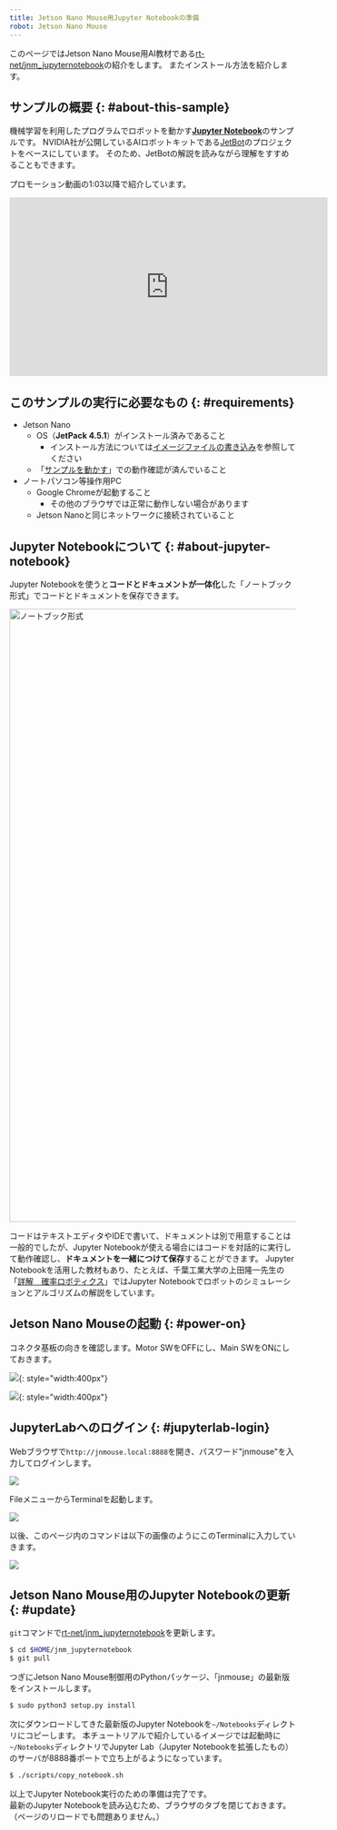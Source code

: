 ```yaml
---
title: Jetson Nano Mouse用Jupyter Notebookの準備
robot: Jetson Nano Mouse
---
```


このページではJetson Nano Mouse用AI教材である[rt-net/jnm_jupyternotebook](https://github.com/rt-net/jnm_jupyternotebook)の紹介をします。
またインストール方法を紹介します。

## サンプルの概要 {: #about-this-sample}

機械学習を利用したプログラムでロボットを動かす<b><a href="https://jupyter.org/" target="_blank" rel="noopener">Jupyter Notebook</a></b>のサンプルです。
NVIDIA社が公開しているAIロボットキットである<a href="https://www.nvidia.com/ja-jp/autonomous-machines/embedded-systems/jetbot-ai-robot-kit/" target="_blank" rel="noopener">JetBot</a>のプロジェクトをベースにしています。
そのため、JetBotの解説を読みながら理解をすすめることもできます。

プロモーション動画の1:03以降で紹介しています。

<iframe width="560" height="315" src="https://www.youtube.com/embed/KIklhoDDCD0?start=63" title="YouTube video player" frameborder="0" allow="accelerometer; autoplay; clipboard-write; encrypted-media; gyroscope; picture-in-picture" allowfullscreen></iframe>


## このサンプルの実行に必要なもの {: #requirements}

* Jetson Nano
    * OS（**JetPack 4.5.1**）がインストール済みであること
        * インストール方法については[イメージファイルの書き込み](../driver/install.md)を参照してください
    * 「[サンプルを動かす](../driver/samples.md)」での動作確認が済んでいること
* ノートパソコン等操作用PC
    * Google Chromeが起動すること
        * その他のブラウザでは正常に動作しない場合があります
    * Jetson Nanoと同じネットワークに接続されていること

## Jupyter Notebookについて {: #about-jupyter-notebook}

Jupyter Notebookを使うと<b>コードとドキュメントが一体化</b>した「ノートブック形式」でコードとドキュメントを保存できます。

<img src="https://rt-net.jp/mobility/wp-content/uploads/2020/09/9ebeab3675a72f80ee6366f60c59a821.png" alt="ノートブック形式" width="1920" height="1080" class="alignnone size-full wp-image-14957" />

コードはテキストエディタやIDEで書いて、ドキュメントは別で用意することは一般的でしたが、Jupyter Notebookが使える場合にはコードを対話的に実行して動作確認し、<b>ドキュメントを一緒につけて保存</b>することができます。
Jupyter Notebookを活用した教材もあり、たとえば、千葉工業大学の上田隆一先生の「<a href="https://www.kspub.co.jp/book/detail/5170069.html" target="_blank" rel="noopener">詳解　確率ロボティクス</a>」ではJupyter Notebookでロボットのシミュレーションとアルゴリズムの解説をしています。

## Jetson Nano Mouseの起動 {: #power-on}

コネクタ基板の向きを確認します。Motor SWをOFFにし、Main SWをONにしておきます。

![](../../img/jnmouse/jupyter-notebook/connector_board.png){: style="width:400px"}

![](../../img/jnmouse/jupyter-notebook/power_switch_main_on_motor_off.png){: style="width:400px"}

## JupyterLabへのログイン {: #jupyterlab-login}

Webブラウザで`http://jnmouse.local:8888`を開き、パスワード"jnmouse"を入力してログインします。

![](../../img/jnmouse/jupyter-notebook/jupyter_lab_login.gif)

FileメニューからTerminalを起動します。

![](../../img/jnmouse/jupyter-notebook/jupyter_lab_launch_terminal.png)

以後、このページ内のコマンドは以下の画像のようにこのTerminalに入力していきます。

![](../../img/jnmouse/jupyter-notebook/jupyter_lab_terminal.png)
## Jetson Nano Mouse用のJupyter Notebookの更新 {: #update}

`git`コマンドで<a href="https://github.com/rt-net/jnm_jupyternotebook" rel="noopener" target="_blank">rt-net/jnm_jupyternotebook</a>を更新します。

<!-- <style type="text/css">
.highlight code::before {
  content: "$ ";
}
.highlight code span::before {
  content: "$ ";
  color: var(--md-code-fg-color);
}
</style> -->

```bash
$ cd $HOME/jnm_jupyternotebook
$ git pull
```

つぎにJetson Nano Mouse制御用のPythonパッケージ、「jnmouse」の最新版をインストールします。  

```bash
$ sudo python3 setup.py install
```

次にダウンロードしてきた最新版のJupyter Notebookを<code>~/Notebooks</code>ディレクトリにコピーします。
本チュートリアルで紹介しているイメージでは起動時に<code>~/Notebooks</code>ディレクトリでJupyter Lab（Jupyter Notebookを拡張したもの）のサーバが8888番ポートで立ち上がるようになっています。

```bash
$ ./scripts/copy_notebook.sh
```

以上でJupyter Notebook実行のための準備は完了です。  
最新のJupyter Notebookを読み込むため、ブラウザのタブを閉じておきます。  
（ページのリロードでも問題ありません。）
